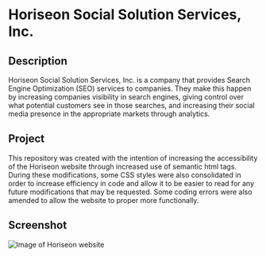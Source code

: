 # Horiseon Social Solution Services, Inc.
## Description
Horiseon Social Solution Services, Inc. is a company that provides Search Engine Optimization (SEO) services to companies. They make this happen by increasing companies visibility in search engines, giving control over what potential customers see in those searches, and increasing their social media presence in the appropriate markets through analytics.

## Project
This repository was created with the intention of increasing the accessibility of the Horiseon website through increased use of semantic html tags. During these modifications, some CSS styles were also consolidated in order to increase efficiency in code and allow it to be easier to read for any future modifications that may be requested. Some coding errors were also amended to allow the website to proper more functionally.

## Screenshot
![Image of Horiseon website](https://user-images.githubusercontent.com/74923269/102699592-dd53ca80-4213-11eb-934a-b056317a5cb7.jpg)
